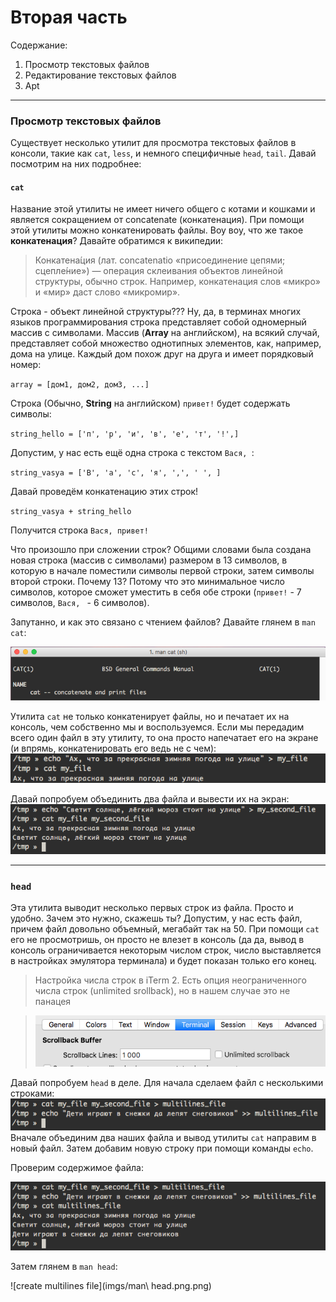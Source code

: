 # Вторая часть
Содержание:

 1. Просмотр текстовых файлов
 2. Редактирование текстовых файлов
 3. Apt
 
<hr>

### Просмотр текстовых файлов
Существует несколько утилит для просмотра текстовых файлов в консоли, такие как `cat`, `less`, и немного специфичные `head`, `tail`. Давай посмотрим на них подробнее:
#### `cat`
Название этой утилиты не имеет ничего общего с котами и кошками и является сокращением от concatenate (конкатенация). При помощи этой утилиты можно конкатенировать файлы. Воу воу, что же такое **конкатенация**? Давайте обратимся к википедии:

> Конкатена́ция (лат. concatenatio «присоединение цепями; сцепле́ние») — операция склеивания объектов линейной структуры, обычно строк. Например, конкатенация слов «микро» и «мир» даст слово «микромир».

Строка - объект линейной структуры??? Ну, да, в терминах многих языков программирования строка представляет собой одномерный массив с символами. Массив (**Array** на английском), на всякий случай, представляет собой множество однотипных элементов, как, например, дома на улице. Каждый дом похож друг на друга и имеет порядковый номер:

`array = [дом1, дом2, дом3, ...]`

Строка (Обычно, **String** на английском) `привет!` будет содержать символы:

`string_hello = ['п', 'р', 'и', 'в', 'е', 'т', '!',]` 

Допустим, у нас есть ещё одна строка c текстом `Вася, `:

`string_vasya = ['В', 'а', 'с', 'я', ',', ' ', ]`

Давай проведём конкатенацию этих строк!

`string_vasya + string_hello`

Получится строка `Вася, привет!`

Что произошло при сложении строк? Общими словами была создана новая строка (массив с символами) размером в 13 символов, в которую в начале поместили символы первой строки, затем символы второй строки. Почему 13? Потому что это минимальное число символов, которое сможет уместить в себя обе строки (`привет!` - 7 символов,  `Вася, ` - 6 символов).

Запутанно, и как это связано с чтением файлов? Давайте глянем в `man cat`:

![man cat](imgs/man_cat.png)

Утилита `cat` не только конкатенирует файлы, но и печатает их на консоль, чем собственно мы и воспользуемся. Если мы передадим всего один файл в эту утилиту, то она просто напечатает его на экране (и впрямь, конкатенировать его ведь не с чем):
![cat first example](imgs/cat_first_example.png)

Давай попробуем объединить два файла и вывести их на экран:
![cat second example](imgs/cat_second_example.png)

<hr>

### `head`
Эта утилита выводит несколько первых строк из файла. Просто и удобно. Зачем это нужно, скажешь ты? Допустим, у нас есть файл, причем файл довольно объемный, мегабайт так на 50. При помощи `cat` его не просмотришь, он просто не влезет в консоль (да да, вывод в консоль ограничивается некоторым числом строк, число выставляется в настройках эмулятора терминала) и будет показан только его конец.

> Настройка числа строк в iTerm 2. Есть опция неограниченного числа строк (unlimited srollback), но в нашем случае это не панацея

>![iTerm2 scrollback lines settings](imgs/scrollback_lines.png)

Давай попробуем `head` в деле. Для начала сделаем файл с несколькими строками:
![create multilines file](imgs/create_multilines_file.png)
Вначале объединим два наших файла и вывод утилиты `cat` направим в новый файл. Затем добавим новую строку при помощи команды `echo`.

Проверим содержимое файла:

![check multilines file](imgs/check_multilines_file.png)

Затем глянем в `man head`:

![create multilines file](imgs/man\ head.png.png)
